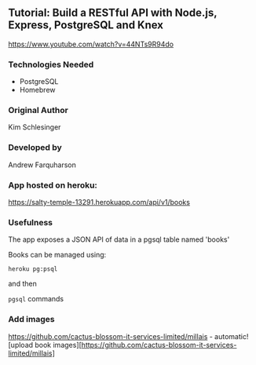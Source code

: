## Tutorial: Build a RESTful API with Node.js, Express, PostgreSQL and Knex

https://www.youtube.com/watch?v=44NTs9R94do

### Technologies Needed

* PostgreSQL
* Homebrew

### Original Author

Kim Schlesinger

### Developed by

Andrew Farquharson

### App hosted on heroku:

https://salty-temple-13291.herokuapp.com/api/v1/books

### Usefulness

The app exposes a JSON API of data in a pgsql table named 'books'

Books can be managed using:

`heroku pg:psql`

and then

`pgsql` commands

### Add images

https://github.com/cactus-blossom-it-services-limited/millais - automatic!
[upload book images][https://github.com/cactus-blossom-it-services-limited/millais]


